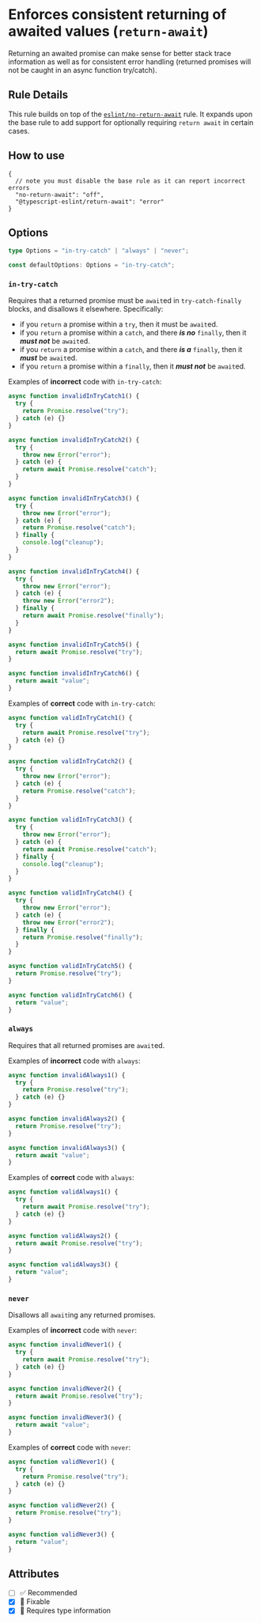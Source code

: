 # Enforces consistent returning of awaited values (`return-await`)

Returning an awaited promise can make sense for better stack trace information
as well as for consistent error handling (returned promises will not be caught
in an async function try/catch).

## Rule Details

This rule builds on top of the
[`eslint/no-return-await`](https://eslint.org/docs/rules/no-return-await) rule.
It expands upon the base rule to add support for optionally requiring
`return await` in certain cases.

## How to use

```jsonc
{
  // note you must disable the base rule as it can report incorrect errors
  "no-return-await": "off",
  "@typescript-eslint/return-await": "error"
}
```

## Options

```ts
type Options = "in-try-catch" | "always" | "never";

const defaultOptions: Options = "in-try-catch";
```

### `in-try-catch`

Requires that a returned promise must be `await`ed in `try-catch-finally`
blocks, and disallows it elsewhere. Specifically:

- if you `return` a promise within a `try`, then it must be `await`ed.
- if you `return` a promise within a `catch`, and there **_is no_** `finally`,
  then it **_must not_** be `await`ed.
- if you `return` a promise within a `catch`, and there **_is a_** `finally`,
  then it **_must_** be `await`ed.
- if you `return` a promise within a `finally`, then it **_must not_** be
  `await`ed.

Examples of **incorrect** code with `in-try-catch`:

```ts
async function invalidInTryCatch1() {
  try {
    return Promise.resolve("try");
  } catch (e) {}
}

async function invalidInTryCatch2() {
  try {
    throw new Error("error");
  } catch (e) {
    return await Promise.resolve("catch");
  }
}

async function invalidInTryCatch3() {
  try {
    throw new Error("error");
  } catch (e) {
    return Promise.resolve("catch");
  } finally {
    console.log("cleanup");
  }
}

async function invalidInTryCatch4() {
  try {
    throw new Error("error");
  } catch (e) {
    throw new Error("error2");
  } finally {
    return await Promise.resolve("finally");
  }
}

async function invalidInTryCatch5() {
  return await Promise.resolve("try");
}

async function invalidInTryCatch6() {
  return await "value";
}
```

Examples of **correct** code with `in-try-catch`:

```ts
async function validInTryCatch1() {
  try {
    return await Promise.resolve("try");
  } catch (e) {}
}

async function validInTryCatch2() {
  try {
    throw new Error("error");
  } catch (e) {
    return Promise.resolve("catch");
  }
}

async function validInTryCatch3() {
  try {
    throw new Error("error");
  } catch (e) {
    return await Promise.resolve("catch");
  } finally {
    console.log("cleanup");
  }
}

async function validInTryCatch4() {
  try {
    throw new Error("error");
  } catch (e) {
    throw new Error("error2");
  } finally {
    return Promise.resolve("finally");
  }
}

async function validInTryCatch5() {
  return Promise.resolve("try");
}

async function validInTryCatch6() {
  return "value";
}
```

### `always`

Requires that all returned promises are `await`ed.

Examples of **incorrect** code with `always`:

```ts
async function invalidAlways1() {
  try {
    return Promise.resolve("try");
  } catch (e) {}
}

async function invalidAlways2() {
  return Promise.resolve("try");
}

async function invalidAlways3() {
  return await "value";
}
```

Examples of **correct** code with `always`:

```ts
async function validAlways1() {
  try {
    return await Promise.resolve("try");
  } catch (e) {}
}

async function validAlways2() {
  return await Promise.resolve("try");
}

async function validAlways3() {
  return "value";
}
```

### `never`

Disallows all `await`ing any returned promises.

Examples of **incorrect** code with `never`:

```ts
async function invalidNever1() {
  try {
    return await Promise.resolve("try");
  } catch (e) {}
}

async function invalidNever2() {
  return await Promise.resolve("try");
}

async function invalidNever3() {
  return await "value";
}
```

Examples of **correct** code with `never`:

```ts
async function validNever1() {
  try {
    return Promise.resolve("try");
  } catch (e) {}
}

async function validNever2() {
  return Promise.resolve("try");
}

async function validNever3() {
  return "value";
}
```

## Attributes

- [ ] ✅ Recommended
- [x] 🔧 Fixable
- [x] 💭 Requires type information

